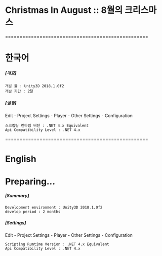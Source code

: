 # Christmas In August :: 8월의 크리스마스

==================================================
# 한국어


<b><h5>[개요]</h5></b>
```
개발 툴 : Unity3D 2018.1.0f2
개발 기간 : 2달
```
<b><h5>[설정]</h5></b>
Edit - Project Settings - Player - Other Settings - Configuration
```
스크립팅 런타임 버전 : .NET 4.x Equivalent
Api Compatibility Level : .NET 4.x
```

==================================================
# English

<h1>Preparing...</h1>

<b><h5>[Summary]</h5></b>
```
Development environment : Unity3D 2018.1.0f2
develop period : 2 months
```

<b><h5>[Settings]</h5></b>
Edit - Project Settings - Player - Other Settings - Configuration
```
Scripting Runtime Version : .NET 4.x Equivalent
Api Compatibility Level : .NET 4.x
```
